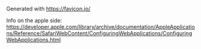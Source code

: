 Generated with https://favicon.io/

Info on the apple side: https://developer.apple.com/library/archive/documentation/AppleApplications/Reference/SafariWebContent/ConfiguringWebApplications/ConfiguringWebApplications.html
